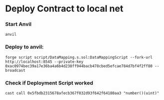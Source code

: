 # Deploy Contract to local net

### Start Anvil

```
anvil
```

### Deploy to anvil:

```
forge script script/DataMapping.s.sol:DataMappingScript --fork-url http://localhost:8545 --private-key 0xac0974bec39a17e36ba4a6b4d238ff944bacb478cbed5efcae784d7bf4f2ff80 --broadcast
```

### Check if Deployment Script worked

```
cast call 0x5fbdb2315678afecb367f032d93f642f64180aa3 "number()(uint)"
```